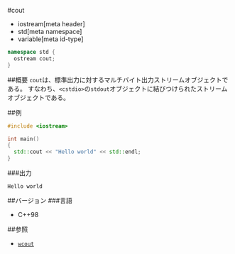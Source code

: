 #cout
* iostream[meta header]
* std[meta namespace]
* variable[meta id-type]

```cpp
namespace std {
  ostream cout;
}
```

##概要
`cout`は、標準出力に対するマルチバイト出力ストリームオブジェクトである。
すなわち、`<cstdio>`の`stdout`オブジェクトに結びつけられたストリームオブジェクトである。

##例
```cpp
#include <iostream>

int main()
{
  std::cout << "Hello world" << std::endl;
}
```

###出力
```
Hello world
```

##バージョン
###言語
- C++98

##参照
- [`wcout`](./wcout.md.nolink)
